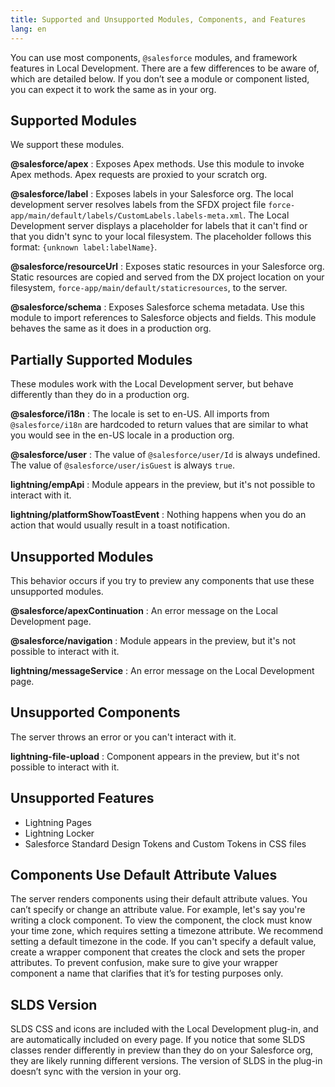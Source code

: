```yaml
---
title: Supported and Unsupported Modules, Components, and Features
lang: en
---
```


You can use most components, `@salesforce` modules, and framework features in Local Development. There are a few differences to be aware of, which are detailed below. If you don’t see a module or component listed, you can expect it to work the same as in your org.

## Supported Modules

We support these modules.

**@salesforce/apex**
: Exposes Apex methods. Use this module to invoke Apex methods. Apex requests are proxied to your scratch org.

**@salesforce/label**
: Exposes labels in your Salesforce org. The local development server resolves labels from the SFDX project file `force-app/main/default/labels/CustomLabels.labels-meta.xml`. The Local Development server displays a placeholder for labels that it can't find or that you didn't sync to your local filesystem. The placeholder follows this format: `{unknown label:labelName}`.

**@salesforce/resourceUrl**
: Exposes static resources in your Salesforce org. Static resources are copied and served from the DX project location on your filesystem, `force-app/main/default/staticresources`, to the server.

**@salesforce/schema**
: Exposes Salesforce schema metadata. Use this module to import references to Salesforce objects and fields. This module behaves the same as it does in a production org.

## Partially Supported Modules

These modules work with the Local Development server, but behave differently than they do in a production org.

**@salesforce/i18n**
: The locale is set to en-US. All imports from `@salesforce/i18n` are hardcoded to return values that are similar to what you would see in the en-US locale in a production org.

**@salesforce/user**
: The value of `@salesforce/user/Id` is always undefined. The value of `@salesforce/user/isGuest` is always `true`.

**lightning/empApi**
: Module appears in the preview, but it's not possible to interact with it.

**lightning/platformShowToastEvent**
: Nothing happens when you do an action that would usually result in a toast notification.

## Unsupported Modules

This behavior occurs if you try to preview any components that use these unsupported modules.

**@salesforce/apexContinuation**
: An error message on the Local Development page.

**@salesforce/navigation**
: Module appears in the preview, but it's not possible to interact with it.

**lightning/messageService**
: An error message on the Local Development page.

## Unsupported Components

The server throws an error or you can't interact with it.

**lightning-file-upload**
: Component appears in the preview, but it's not possible to interact with it.

## Unsupported Features

- Lightning Pages
- Lightning Locker
- Salesforce Standard Design Tokens and Custom Tokens in CSS files

## Components Use Default Attribute Values

The server renders components using their default attribute values. You can’t specify or change an attribute value. For example, let's say you're writing a clock component. To view the component, the clock must know your time zone, which requires setting a timezone attribute. We recommend setting a default timezone in the code. If you can't specify a default value, create a wrapper component that creates the clock and sets the proper attributes. To prevent confusion, make sure to give your wrapper component a name that clarifies that it’s for testing purposes only.

## SLDS Version

SLDS CSS and icons are included with the Local Development plug-in, and are automatically included on every page. If you notice that some SLDS classes render differently in preview than they do on your Salesforce org, they are likely running different versions. The version of SLDS in the plug-in doesn’t sync with the version in your org.
